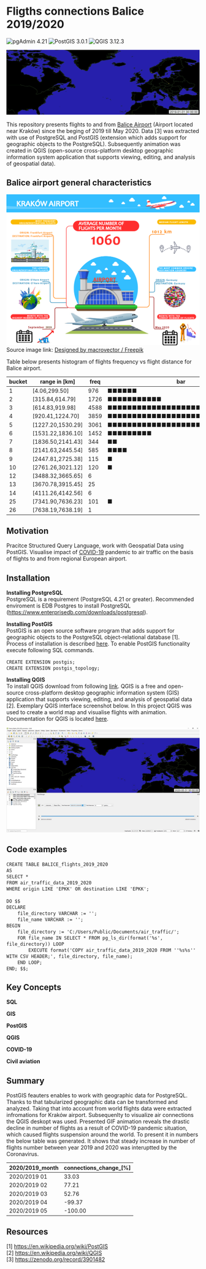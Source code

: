 # Fligths connections Balice 2019/2020
![pgAdmin 4.21](https://img.shields.io/badge/pgAdmin-4.21-blue) 
![PostGIS 3.0.1](https://img.shields.io/badge/PostGIS-3.0.1-lightblue) 
![QGIS 3.12.3](https://img.shields.io/badge/QGIS-3.12.3-green)  

![Balice flights](/animation/Balice_flights_2019_2020.gif)   

This repository presents flights to and from
[Balice Airport](https://en.wikipedia.org/wiki/Krak%C3%B3w_John_Paul_II_International_Airport "Kraków John Paul II International Airport")
(Airport located near Kraków) since the beging of 2019 till May 2020. Data [3] was extracted with use of PostgreSQL and PostGIS
(extension which adds support for geographic objects to the PostgreSQL). Subsequently animation was created in QGIS
(open-source cross-platform desktop geographic information system application that supports viewing, editing, and analysis of geospatial data).


## Balice airport general characteristics
![Balice general infographic](/work-airport-infographic/Balice_general_infographic.png)  
Source image link: <a href="http://www.freepik.com">Designed by macrovector / Freepik</a>

Table below presents histogram of flights frequency vs flight distance for Balice airport.  

| bucket | range in [km]     | freq | bar                            |
|--------|-------------------|------|--------------------------------|
| 1      | [4.06,299.50]     | 976  | ■■■■■■                         |
| 2      | [315.84,614.79]   | 1726 | ■■■■■■■■■■■                    |
| 3      | [614.83,919.98]   | 4588 | ■■■■■■■■■■■■■■■■■■■■■■■■■■■■■■ |
| 4      | [920.41,1224.70]  | 3859 | ■■■■■■■■■■■■■■■■■■■■■■■■■      |
| 5      | [1227.20,1530.29] | 3061 | ■■■■■■■■■■■■■■■■■■■■           |
| 6      | [1531.22,1836.10] | 1452 | ■■■■■■■■■                      |
| 7      | [1836.50,2141.43] | 344  | ■■                             |
| 8      | [2141.63,2445.54] | 585  | ■■■■                           |
| 9      | [2447.81,2725.38] | 115  | ■                              |
| 10     | [2761.26,3021.12] | 120  | ■                              |
| 12     | [3488.32,3665.65] | 6    |                                |
| 13     | [3670.78,3915.45] | 25   |                                |
| 14     | [4111.26,4142.56] | 6    |                                |
| 25     | [7341.90,7636.23] | 101  | ■                              |
| 26     | [7638.19,7638.19] | 1    |                                |

## Motivation
Pracitce Structured Query Language, work with Geospatial Data using PostGIS. Visualise impact of
[COVID-19](https://en.wikipedia.org/wiki/Coronavirus_disease_2019 "Coronavirus disease 2019")
pandemic to air traffic on the basis of flights to and from regional European airport.


## Installation

__Installing PostgreSQL__  
PostgreSQL is a requirement (PostgreSQL 4.21 or greater). Recommended enviroment is EDB Postgres to install PostgreSQL (https://www.enterprisedb.com/downloads/postgresql).

__Installing PostGIS__  
PostGIS  is an open source software program that adds support for geographic objects to the PostgreSQL object-relational database [1].
Process of installation is described [here](https://postgis.net/install/ "PostGIS-Installation").
To enable PostGIS functionality execute following SQL commands.  
  
	CREATE EXTENSION postgis;
	CREATE EXTENSION postgis_topology;

__Installing QGIS__  
To install QGIS download from following [link](https://www.qgis.org/pl/site/forusers/download.html).
QGIS is a free and open-source cross-platform desktop geographic information system (GIS) application that supports viewing,
editing, and analysis of geospatial data [2]. Exemplary QGIS interface screenshot below. In this project QGIS was used to create a world map
and visualise flights with animation. Documentation for QGIS is located [here](https://docs.qgis.org/3.10/en/docs/index.html).
 
![QGIS 3.12 interface](QGIS_3.12_interface.jpg)

## Code examples

	CREATE TABLE BALICE_flights_2019_2020
	AS
	SELECT *
	FROM air_traffic_data_2019_2020
	WHERE origin LIKE 'EPKK' OR destination LIKE 'EPKK';
	
	DO $$
	DECLARE
		file_directory VARCHAR := '';
		file_name VARCHAR := '';
	BEGIN
		file_directory := 'C:/Users/Public/Documents/air_traffic/';
		FOR file_name IN SELECT * FROM pg_ls_dir(format('%s', file_directory)) LOOP
			EXECUTE format('COPY air_traffic_data_2019_2020 FROM ''%s%s'' WITH CSV HEADER;', file_directory, file_name);
		END LOOP;
	END; $$;

## Key Concepts
__SQL__

__GIS__

__PostGIS__

__QGIS__

__COVID-19__

__Civil aviation__

## Summary  
PostGIS feauters enables to work with geographic data for PostgreSQL. Thanks to that tabularized geographic data can be transformed and analyzed.
Taking that into account from world flights data were extracted infromations for Kraków airport. Subsequenlty to visualize air connections the
QGIS deskopt was used. Presented GIF animation reveals the drastic decline in number of flights as a result of COVID-19 pandemic situation, which
caused flights suspension around the world. To present it in numbers the below table was generated. It shows that steady increase in number of
flights number between year 2019 and 2020 was interuptted by the Coronavirus.


| 2020/2019_month | connections_change_[%] |
|-----------------|------------------------|
| 2020/2019 01    | 33.03                  |
| 2020/2019 02    | 77.21                  |
| 2020/2019 03    | 52.76                  |
| 2020/2019 04    | -99.37                 |
| 2020/2019 05    | -100.00                |

## Resources
[1] https://en.wikipedia.org/wiki/PostGIS  
[2] https://en.wikipedia.org/wiki/QGIS  
[3] https://zenodo.org/record/3901482  